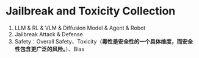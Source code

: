 # Jailbreak and Toxicity Collection
1. LLM & RL & VLM & Diffusion Model & Agent & Robot
2. Jailbreak Attack & Defense
3. Safety：Overall Safety、Toxicity（**毒性是安全性的一个具体维度，而安全性包含更广泛的风险。**）、Bias
